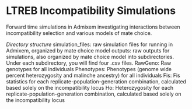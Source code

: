 # LTREB Incompatibility Simulations

Forward time simulations in Admixem investigating interactions between incompatibility selection and various models of mate choice.

*Directory structure*
simulation_files: raw simulation files for running in Admixem, organized by mate choice model
outputs: raw outputs for simulations, also organized by mate choice model into subdirectories. Under each subdirectory, you will find four .csv files. 
      RawGeno: Raw genotypes for all individuals
      Phenotypes: Phenotypes (genome wide percent heterozygosity and malinche ancestry) for all individuals
      Fis: Fis statistics for each replicate-population-generation combination, calculated based solely on the              incompatibility locus
      Ho: Heterozygosity for each replicate-population-generation combination, calculated based solely on the              incompatibility locus

